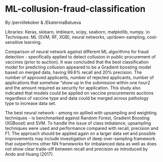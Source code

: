 # ML-collusion-fraud-classification
By /pernillekober & /EkaterinaBatueva

Libraries: Keras, sklearn, imblearn, scipy, seaborn, matplotlib, numpy. \n
Techniques: ML (SVM, RF, XGB), neural networks, up/down-sampling, cost-sensitive learning.

Comparison of neural network against different ML algorithms for fraud detection - specifically applied to detect collusion in public procurement of vaccines (prior to auction). It was concluded that the best classification model for predicting collusion appeared to be a Gradient boosting model based on merged data, having 99.6% recall and 20% precision. The number of approved applicants, number of rejected applicants, number of applications that somehow “show up in the submission within one hour2 and the amount required as security for application. This study also indicated that models could be applied on vaccine procurements auctions regardless of vaccine type and data could be merged across pathology type to increase data set. 

The best neural network - among nn apllied with upsampling and weighting techniques - is benchmarked against Random Forest, Gradient Boosting (XGBoost) and SVM. To handle the issue of class imbalance, upsampling techniques were used and performance compared with recall, precision and F1. The approach should be applied again on a larger data set and possible improvements may include investigation of deep over-sampling framework that outperforms other NN frameworks for imbalanced data as well as does not show clear trade-off between recall and precision as introduced by Ando and Huang (2017).
